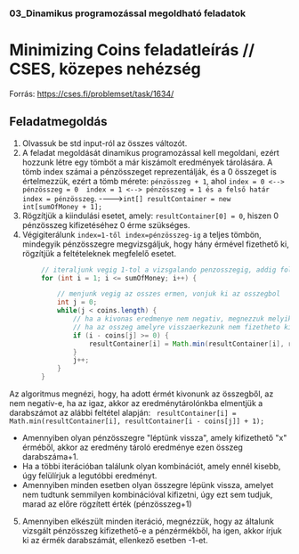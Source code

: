 ### 03_Dinamikus programozással megoldható feladatok

# Minimizing Coins feladatleírás // CSES, közepes nehézség
Forrás: https://cses.fi/problemset/task/1634/
## Feladatmegoldás
1. Olvassuk be std input-ról az összes változót.
2. A feladat megoldását dinamikus programozással kell megoldani, ezért hozzunk létre egy tömböt a már kiszámolt eredmények tárolására. A tömb index számai a pénzösszeget reprezentálják, és a 0 összeget is értelmezzük, ezért a tömb mérete: `pénzösszeg + 1`, ahol `index = 0 <--> pénzösszeg = 0  index = 1 <--> pénzösszeg = 1 és a felső határ index = pénzösszeg`.  ---->`int[] resultContainer = new int[sumOfMoney + 1];`
3. Rögzítjük a kiindulási esetet, amely: `resultContainer[0] = 0`, hiszen 0 pénzösszeg kifizetéséhez 0 érme szükséges.
4. Végigiterálunk `index=1-től index=pénzösszeg-ig` a teljes tömbön, mindegyik pénzösszegre megvizsgáljuk, hogy hány érmével fizethető ki, rögzítjük a feltételeknek megfelelő esetet.

```java
        // iteraljunk vegig 1-tol a vizsgalando penzosszegig, addig folyamatosan toltsuk a tarolonkat
        for (int i = 1; i <= sumOfMoney; i++) {

            // menjunk vegig az osszes ermen, vonjuk ki az osszegbol
            int j = 0;
            while(j < coins.length) {
                // ha a kivonas eredmenye nem negativ, megnezzuk melyik esetben kerul a legkevesebb ermebe a kifizetes
                // ha az osszeg amelyre visszaerkezunk nem fizetheto ki semmilyen erme kombinacioval, ugy a jelenleg vizsalt erteke is sumOfMoney+1 marad, nem rontjuk el az output-ot
                if (i - coins[j] >= 0) {
                    resultContainer[i] = Math.min(resultContainer[i], resultContainer[i - coins[j]] + 1);
                }
                j++;
            }
        }
```

Az algoritmus megnézi, hogy, ha adott érmét kivonunk az összegből, az nem negatív-e, ha az igaz, akkor az eredménytárolónkba elmentjük a darabszámot az alábbi feltétel alapján: ` resultContainer[i] = Math.min(resultContainer[i], resultContainer[i - coins[j]] + 1);`  
  
- Amennyiben olyan pénzösszegre "léptünk vissza", amely kifizethető "x" érméből, akkor az eredmény tároló eredménye ezen összeg darabszáma+1.
- Ha a többi iterációban találunk olyan kombinációt, amely ennél kisebb, úgy felülírjuk a legutóbbi eredményt.
- Amennyiben minden esetben olyan összegre lépünk vissza, amelyet nem tudtunk semmilyen kombinációval kifizetni, úgy ezt sem tudjuk, marad az előre rögzített érték (pénzösszeg+1)

5. Amennyiben elkészült minden iteráció, megnézzük, hogy az általunk vizsgált pénzösszeg kifizethető-e a pénzérmékből, ha igen, akkor írjuk ki az érmék darabszámát, ellenkező esetben -1-et.
